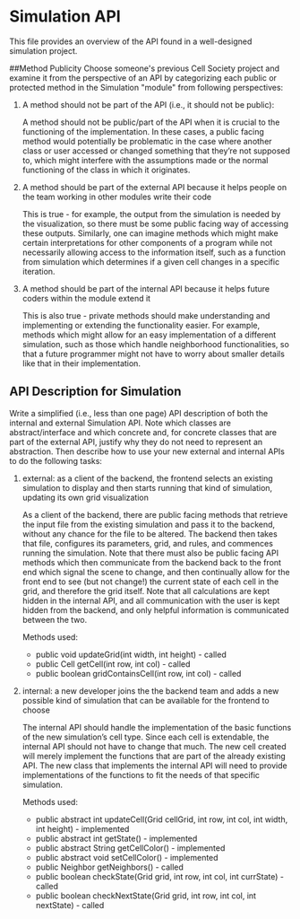 Simulation API
====
This file provides an overview of the API found in a well-designed simulation project.

##Method Publicity
Choose someone's previous Cell Society project and examine it from the perspective of an API by categorizing each public or protected method in the Simulation "module" from following perspectives:

1. A method should not be part of the API (i.e., it should not be public):

    A method should not be public/part of the API when it is crucial to the functioning of the implementation. 
In these cases, a public facing method would potentially be problematic in the case where another class or user accessed or changed something that they’re not supposed to, which might interfere with the assumptions made or the normal functioning of the class in which it originates.

2. A method should be part of the external API because it helps people on the team working in other modules write their code

    This is true - for example, the output from the simulation is needed by the visualization, so there must be some public facing way of accessing these outputs. Similarly, one can imagine methods which might make certain interpretations for other components of a program while not necessarily allowing access to the information itself, such as a function from simulation which determines if a given cell changes in a specific iteration.

3. A method should be part of the internal API because it helps future coders within the module extend it

    This is also true - private methods should make understanding and implementing or extending the functionality easier. For example, methods which might allow for an easy implementation of a different simulation, such as those which handle neighborhood functionalities, so that a future programmer might not have to worry about smaller details like that in their implementation.

## API Description for Simulation
Write a simplified (i.e., less than one page) API description of both the internal and external Simulation API. Note which classes are abstract/interface and which concrete and, for concrete classes that are part of the external API, justify why they do not need to represent an abstraction.
Then describe how to use your new external and internal APIs to do the following tasks:

1. external: as a client of the backend, the frontend selects an existing simulation to display and then starts running that kind of simulation, updating its own grid visualization

    As a client of the backend, there are public facing methods that retrieve the input file from the existing simulation and pass it to the backend, without any chance for the file to be altered. The backend then takes that file, configures its parameters, grid, and rules, and commences running the simulation. Note that there must also be public facing API methods which then communicate from the backend back to the front end which signal the scene to change, and then continually allow for the front end to see (but not change!) the current state of each cell in the grid, and therefore the grid itself. Note that all calculations are kept hidden in the internal API, and all communication with the user is kept hidden from the backend, and only helpful information is communicated between the two.

    Methods used: 
    - public void updateGrid(int width, int height) - called
    - public Cell getCell(int row, int col) - called
    - public boolean gridContainsCell(int row, int col) - called

2. internal: a new developer joins the the backend team and adds a new possible kind of simulation that can be available for the frontend to choose

    The internal API should handle the implementation of the basic functions of the new simulation’s cell type. Since each cell is extendable, the internal API should not have to change that much. The new cell created will merely implement the functions that are part of the already existing API. The new class that implements the internal API will need to provide implementations of the functions to fit the needs of that specific simulation. 

    Methods used: 
    - public abstract int updateCell(Grid cellGrid, int row, int col, int width, int height) - implemented 
    - public abstract int getState() - implemented 
    - public abstract String getCellColor() - implemented 
    - public abstract void setCellColor() - implemented 
    - public Neighbor getNeighbors() - called
    - public boolean checkState(Grid grid, int row, int col, int currState) - called
    - public boolean checkNextState(Grid grid, int row, int col, int nextState) - called

